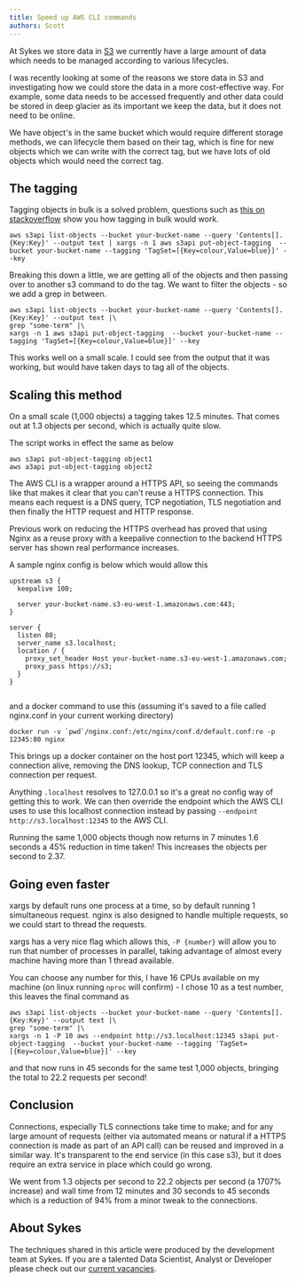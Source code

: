 ```yaml
---
title: Speed up AWS CLI commands
authors: Scott
---
```


At Sykes we store data in [S3](htps://aws.amazon.com/s3/) we currently have a large amount of data which needs to be managed according to various lifecycles.

I was recently looking at some of the reasons we store data in S3 and investigating how we could store the data in a more cost-effective way. For example, some data needs to be accessed frequently and other data could be stored in deep glacier as its important we keep the data, but it does not need to be online.

We have object's in the same bucket which would require different storage methods, we can lifecycle them based on their tag, which is fine for new objects which we can write with the correct tag, but we have lots of old objects which would need the correct tag.


## The tagging

Tagging objects in bulk is a solved problem, questions such as [this on stackoverflow](https://stackoverflow.com/questions/45676862/aws-s3-cli-tag-all-objects-within-a-directory) show you how tagging in bulk would work.



```
aws s3api list-objects --bucket your-bucket-name --query 'Contents[].{Key:Key}' --output text | xargs -n 1 aws s3api put-object-tagging  --bucket your-bucket-name --tagging 'TagSet=[{Key=colour,Value=blue}]' --key
```

Breaking this down a little, we are getting all of the objects and then passing over to another s3 command to do the tag. We want to filter the objects - so we add a grep in between.

```
aws s3api list-objects --bucket your-bucket-name --query 'Contents[].{Key:Key}' --output text |\
grep "some-term" |\
xargs -n 1 aws s3api put-object-tagging  --bucket your-bucket-name --tagging 'TagSet=[{Key=colour,Value=blue}]' --key
```

This works well on a small scale. I could see from the output that it was working, but would have taken days to tag all of the objects.

## Scaling this method

On a small scale (1,000 objects) a tagging takes 12.5 minutes. That comes out at 1.3 objects per second, which is actually quite slow.

The script works in effect the same as below

```
aws s3api put-object-tagging object1
aws a3api put-object-tagging object2
```

The AWS CLI is a wrapper around a HTTPS API, so seeing the commands like that makes it clear that you can't reuse a HTTPS connection. This means each request is a DNS query, TCP negotiation, TLS negotiation and then finally the HTTP request and HTTP response.

Previous work on reducing the HTTPS overhead has proved that using Nginx as a reuse proxy with a keepalive connection to the backend HTTPS server has shown real performance increases.

A sample nginx config is below which would allow this


```
upstream s3 {
  keepalive 100;

  server your-bucket-name.s3-eu-west-1.amazonaws.com:443;
}

server {
  listen 80;
  server_name s3.localhost;
  location / {
    proxy_set_header Host your-bucket-name.s3-eu-west-1.amazonaws.com;
    proxy_pass https://s3;
  }
}


```

and a docker command to use this (assuming it's saved to a file called nginx.conf in your current working directory)

```
docker run -v `pwd`/nginx.conf:/etc/nginx/conf.d/default.conf:ro -p 12345:80 nginx
```

This brings up a docker container on the host port 12345, which will keep a connection alive, removing the DNS lookup, TCP connection and TLS connection per request.

Anything `.localhost` resolves to 127.0.0.1 so it's a great no config way of getting this to work. We can then override the endpoint which the AWS CLI uses to use this localhost connection instead by passing `--endpoint http://s3.localhost:12345` to the AWS CLI.

Running the same 1,000 objects though now returns in 7 minutes 1.6 seconds a 45% reduction in time taken!
This increases the objects per second to 2.37.


## Going even faster

xargs by default runs one process at a time, so by default running 1 simultaneous request. nginx is also designed to handle multiple requests, so we could start to thread the requests.

xargs has a very nice flag which allows this, `-P {number}` will allow you to run that number of processes in parallel, taking advantage of almost every machine having more than 1 thread available.

You can choose any number for this, I have 16 CPUs available on my machine (on linux running `nproc` will confirm) - I chose 10 as a test number, this leaves the final command as

```
aws s3api list-objects --bucket your-bucket-name --query 'Contents[].{Key:Key}' --output text |\
grep "some-term" |\
xargs -n 1 -P 10 aws --endpoint http://s3.localhost:12345 s3api put-object-tagging  --bucket your-bucket-name --tagging 'TagSet=[{Key=colour,Value=blue}]' --key
```


and that now runs in 45 seconds for the same test 1,000 objects, bringing the total to 22.2 requests per second!

## Conclusion

Connections, especially TLS connections take time to make; and for any large amount of requests (either via automated means or natural if a HTTPS connection is made as part of an API call) can be reused and improved in a similar way. It's transparent to the end service (in this case s3), but it does require an extra service in place which could go wrong.

We went from 1.3 objects per second to 22.2 objects per second (a 1707% increase) and wall time from 12 minutes and 30 seconds to 45 seconds which is a reduction of 94% from a minor tweak to the connections.

## About Sykes

The techniques shared in this article were produced by the development team at Sykes. If you are a talented Data Scientist, Analyst or Developer please check out our [current vacancies](https://www.sykescottages.co.uk/careers/).

